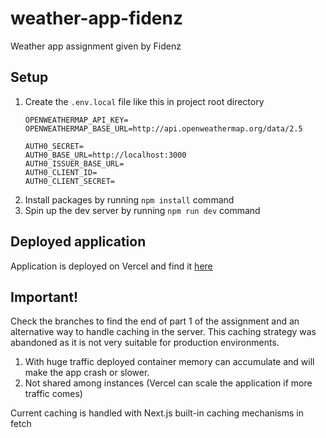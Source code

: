 # weather-app-fidenz
Weather app assignment given by Fidenz

## Setup
1. Create the `.env.local` file like this in project root directory
    ```
    OPENWEATHERMAP_API_KEY=
    OPENWEATHERMAP_BASE_URL=http://api.openweathermap.org/data/2.5
    
    AUTH0_SECRET=
    AUTH0_BASE_URL=http://localhost:3000
    AUTH0_ISSUER_BASE_URL=
    AUTH0_CLIENT_ID=
    AUTH0_CLIENT_SECRET=
   ```
2. Install packages by running `npm install` command
3. Spin up the dev server by running `npm run dev` command

## Deployed application
Application is deployed on Vercel and find it [here](https://weather-app-fidenz.vercel.app/)

## Important!
Check the branches to find the end of part 1 of the assignment and an alternative way to handle caching in the server. This caching strategy was abandoned as it is not very suitable for production environments.
   1. With huge traffic deployed container memory can accumulate and will make the app crash or slower.
   2. Not shared among instances (Vercel can scale the application if more traffic comes)

Current caching is handled with Next.js built-in caching mechanisms in fetch
